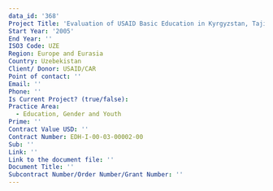 ```yaml
---
data_id: '368'
Project Title: 'Evaluation of USAID Basic Education in Kyrgyzstan, Tajikistan, and Uzbekistan'
Start Year: '2005'
End Year: ''
ISO3 Code: UZE
Region: Europe and Eurasia
Country: Uzebekistan
Client/ Donor: USAID/CAR
Point of contact: ''
Email: ''
Phone: ''
Is Current Project? (true/false): 
Practice Area:
  - Education, Gender and Youth
Prime: ''
Contract Value USD: ''
Contract Number: EDH-I-00-03-00002-00
Sub: ''
Link: ''
Link to the document file: ''
Document Title: ''
Subcontract Number/Order Number/Grant Number: ''
---
```


